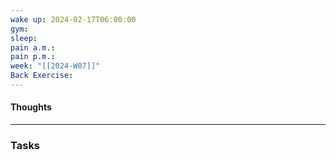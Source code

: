 ```yaml
---
wake up: 2024-02-17T06:00:00
gym: 
sleep: 
pain a.m.: 
pain p.m.: 
week: "[[2024-W07]]"
Back Exercise:
---
```

#### Thoughts




-----
### Tasks 
